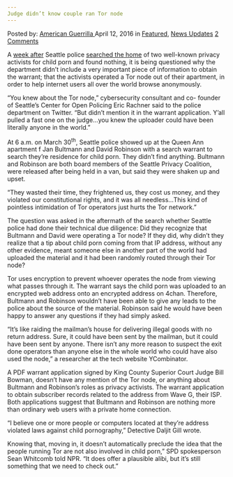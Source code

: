 ```yaml
---
Judge didn’t know couple ran Tor node
---
```

<article class="post-listing post-13698 post type-post status-publish format-standard has-post-thumbnail hentry category-deepdot-news category-news-updates tag-couple tag-judge tag-node tag-ran tag-tor">
    <div class="post-inner">
        <span>Posted by: <a href="https://www.deepdotweb.com/author/americanguerrilla/" title="">American Guerrilla </a></span>
    <span>April 12, 2016</span>
    <span>in <a href="https://www.deepdotweb.com/category/deepdot-news/" rel="category tag">Featured</a>, <a href="https://www.deepdotweb.com/category/news-updates/" rel="category tag">News Updates</a></span>
    <span><a href="https://www.deepdotweb.com/2016/04/12/judge-didnt-know-couple-ran-tor-node/#comments">2 Comments</a></span>
    </p>
    <div class="clear"></div>
    <div class="entry">
    <p>A <a href="https://www.deepdotweb.com/2016/04/06/seattle-law-enforcement-authorities-raid-homes-privacy-activists/">week after</a> Seattle police <a href="http://www.thestranger.com/slog/2016/04/08/23914735/judge-who-authorized-police-search-of-seattle-privacy-activists-wasnt-told-they-operate-tor-network">searched the home</a> of two well-known privacy activists for child porn and found nothing, it is being questioned why the department didn’t include a very important piece of information to obtain the warrant; that the activists operated a Tor node out of their apartment, in order to help internet users all over the world browse anonymously.</p>
    <p>“You knew about the Tor node,” cybersecurity consultant and co- founder of Seattle’s Center for Open Policing Eric Rachner said to the police department on Twitter. “But didn’t mention it in the warrant application. Y’all pulled a fast one on the judge…you knew the uploader could have been literally anyone in the world.”</p>
    <p>At 6 a.m. on March 30<sup>th</sup>, Seattle police showed up at the Queen Ann apartment f Jan Bultmann and David Robinson with a search warrant to search they’re residence for child porn. They didn’t find anything. Bultmann and Robinson are both board members of the Seattle Privacy Coalition, were released after being held in a van, but said they were shaken up and upset.</p>
    <p>“They wasted their time, they frightened us, they cost us money, and they violated our constitutional rights, and it was all needless…This kind of pointless intimidation of Tor operators just hurts the Tor network.”</p>
    <p>The question was asked in the aftermath of the search whether Seattle police had done their technical due diligence: Did they recognize that Bultmann and David were operating a Tor node? If they did, why didn’t they realize that a tip about child porn coming from that IP address, without any other evidence, meant someone else in another part of the world had uploaded the material and it had been randomly routed through their Tor node?</p>
    <p>Tor uses encryption to prevent whoever operates the node from viewing what passes through it. The warrant says the child porn was uploaded to an encrypted web address onto an encrypted address on 4chan. Therefore, Bultmann and Robinson wouldn’t have been able to give any leads to the police about the source of the material. Robinson said he would have been happy to answer any questions if they had simply asked.</p>
    <p>“It’s like raiding the mailman’s house for delivering illegal goods with no return address. Sure, it could have been sent by the mailman, but it could have been sent by anyone. There isn’t any more reason to suspect the exit done operators than anyone else in the whole world who could have also used the node,” a researcher at the tech website YCombinator.</p>
    <p>A PDF warrant application signed by King County Superior Court Judge Bill Bowman, doesn’t have any mention of the Tor node, or anything about Bultmann and Robinson’s roles as privacy activists. The warrant application to obtain subscriber records related to the address from Wave G, their ISP. Both applications suggest that Bultmann and Robinson are nothing more than ordinary web users with a private home connection.</p>
    <p>“I believe one or more people or computers located at they’re address violated laws against child pornography,” Detective Daljit Gill wrote.</p>
    <p>Knowing that, moving in, it doesn’t automatically preclude the idea that the people running Tor are not also involved in child porn,” SPD spokesperson Sean Whitcomb told NPR. “It does offer a plausible alibi, but it’s still something that we need to check out.”</p>
    </div>
    <span style="display:none"><a href="https://www.deepdotweb.com/tag/couple/" rel="tag">couple</a> <a href="https://www.deepdotweb.com/tag/judge/" rel="tag">judge</a> <a href="https://www.deepdotweb.com/tag/node/" rel="tag">node</a> <a href="https://www.deepdotweb.com/tag/ran/" rel="tag">ran</a> <a href="https://www.deepdotweb.com/tag/tor/" rel="tag">tor</a></span> <span style="display:none" class="updated">2016-04-12</span>
    <div style="display:none" class="vcard author" itemprop="author" itemscope itemtype="http://schema.org/Person"><strong class="fn" itemprop="name"><a href="https://www.deepdotweb.com/author/americanguerrilla/" title="Posts by American Guerrilla" rel="author">American Guerrilla</a></strong></div>
    </div>
</article>

